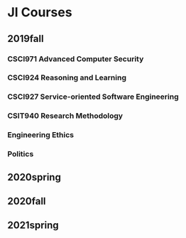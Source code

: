 # JI Courses

## 2019fall

### CSCI971 Advanced Computer Security

### CSCI924 Reasoning and Learning

### CSCI927 Service-oriented Software Engineering

### CSIT940 Research Methodology

### Engineering Ethics

### Politics

## 2020spring

## 2020fall

## 2021spring